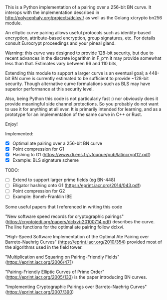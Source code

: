 
This is a Python implementation of a pairing over a 256-bit BN curve.
It interops with the implementation described in
http://polycephaly.org/projects/dclxvi/ as well as the Golang x/crypto
bn256 module.

An elliptic curve pairing allows useful protocols such as identity-based
encryption, attribute-based encryption, group signatures, etc. For
details consult Eurocrypt proceedings and your pineal gland.

Warning: this curve was designed to provide 128-bit security, but due
to recent advances in the discrete logarithm in F_p^n it may provide
somewhat less than that. Estimates vary between 96 and 110 bits,

Extending this module to support a larger curve is an eventual goal; a
448-bit BN curve is currently estimated to be sufficient to provide
~128-bit security. Though alternative curve formulations such as BLS
may have superior performance at this security level.

Also, being Python this code is not particularly fast :) nor obviously
does it provide meaningful side channel protections. So you probably
do not want to use it for anything at all ever. It is primarily
intended for learning, and as a prototype for an implementation of the
same curve in C++ or Rust.

Enjoy!

Implemented:
 - [X] Optimal ate pairing over a 256-bit BN curve
 - [X] Point compression for G1
 - [X] Hashing to G1 (https://www.di.ens.fr/~fouque/pub/latincrypt12.pdf)
 - [X] Example: BLS signature scheme

TODO:
 - [ ] Extend to support larger prime fields (eg BN-448)
 - [ ] Elligator hashing onto G1 (https://eprint.iacr.org/2014/043.pdf)
 - [ ] Point compression for G2
 - [ ] Example: Boneh-Franklin IBE

Some useful papers that I referenced in writing this code

"New software speed records for cryptographic pairings"
(https://cryptojedi.org/papers/dclxvi-20100714.pdf) describes the
curve. The line functions for the optimal ate pairing follow dclxvi.

"High-Speed Software Implementation of the Optimal Ate Pairing over
Barreto-Naehrig Curves" (https://eprint.iacr.org/2010/354) provided
most of the algorithms used in the field tower.

"Multiplication and Squaring on Pairing-Friendly Fields"
(https://eprint.iacr.org/2006/471)

"Pairing-Friendly Elliptic Curves of Prime Order"
(https://eprint.iacr.org/2005/133) is the paper introducing BN curves.

"Implementing Cryptographic Pairings over Barreto-Naehrig Curves"
(https://eprint.iacr.org/2007/390)

